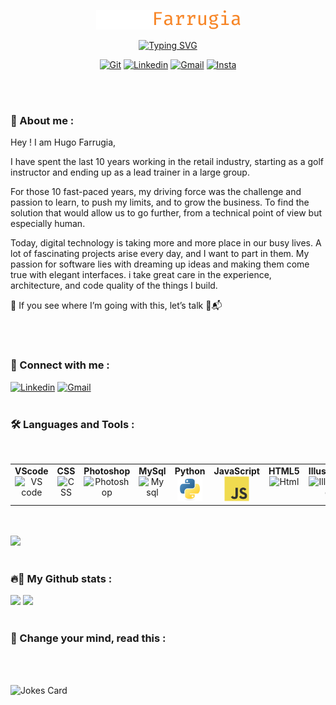 <p align="center">
  <a href="https://github.com/Farhugz">
    <img src="https://github.com/Farhugz/Farhugz/blob/b24290a1dd8e9387b490962565fea0d30658075b/1342.png" alt="Hugo Farrugia" /></a>
</p>

<p align="center">
<a href="https://git.io/typing-svg"><img src="https://readme-typing-svg.herokuapp.com?font=Fira+Code&size=24&pause=1000&color=F78729&center=true&vCenter=true&width=635&lines=Full-Stack+web+and+app+developer;Always+learning+new+things;Simply+passionate+.+.+." alt="Typing SVG" /></a>
</p>
<p align="center">
  <a href="https://github.com/Farhugz"><img width="32px" alt="Git" title="Github repo" src="https://i.imgur.com/AFYSu4X.png"></a>
  <a href="https://www.linkedin.com/in/hugo-farrugia/"><img width="32px" alt="Linkedin" title="Linkedin acc" src="https://i.imgur.com/xabyymZ.png"></a>
  <a href="https://mail.google.com/mail/?view=cm&fs=1&to=farhugzdev@gmail.com"><img width="32px" alt="Gmail" title="Gmail acc" src="https://i.imgur.com/if3C5r0.png"></a>
  <a href="https://www.instagram.com/yughugs/?hl=en"><img width="32px" alt="Insta" title="Instagram acc" src="https://i.imgur.com/xuwb9sS.png"></a>
</p>  

<br />
<br />

<h3>🔎 About me :</h3>
<p> Hey ! I am Hugo Farrugia,

I have spent the last 10 years working in the retail industry, starting as a golf instructor and ending up as a lead trainer in a large group.

For those 10 fast-paced years, my driving force was the challenge and passion to learn, to push my limits, and to grow the business.
To find the solution that would allow us to go further, from a technical point of view but especially human.

Today, digital technology is taking more and more place in our busy lives. A lot of fascinating projects arise every day, and I want to part in them.
My passion for software lies with dreaming up ideas and making them come true with elegant interfaces. i take great care in the experience, architecture, and code quality of the things I build.

👀 If you see where I’m going with this, let’s talk 🙂📬</p>

<br />
<br />

<h3>📧 Connect with me :</h3>
<a href="https://www.linkedin.com/in/hugo-farrugia/"><img width="32px" alt="Linkedin" title="Linkedin acc" src="https://i.imgur.com/xabyymZ.png"></a>
<a href="https://mail.google.com/mail/?view=cm&fs=1&to=farhugzdev@gmail.com"><img width="32px" alt="Gmail" title="Gmail acc" src="https://i.imgur.com/if3C5r0.png"></a> 

<br />
<br />

<h3>🛠 Languages and Tools :</h3>
<br /> 
<table width="640px">
    <tbody>
        <tr valign="top">
            <td width="80px" align="center">
            <span><strong>VScode</strong></span><br>
            <img src="https://img.icons8.com/fluent/48/000000/visual-studio-code-2019.png" alt="VS code" width="40" height="40"/>
            </td>
            <td width="80px" align="center">
            <span><strong>CSS</strong></span><br>
            <img src="https://img.icons8.com/color/48/000000/css3.png" alt="CSS" width="40" height="40"/>
            </td>
            <td width="80px" align="center">
            <span><strong>Photoshop</strong></span><br>
            <img src="https://cdn.jsdelivr.net/gh/devicons/devicon/icons/photoshop/photoshop-plain.svg" alt="Photoshop" width="40" height="40"/>
            </td>
            <td width="80px" align="center">
            <span><strong>MySql</strong></span><br>
            <img src="https://cdn.jsdelivr.net/gh/devicons/devicon/icons/mysql/mysql-original.svg" alt="Mysql" width="40" height="40"/>
            </td>
            <td width="80px" align="center">
            <span><strong>Python</strong></span><br>
            <img src="https://raw.githubusercontent.com/devicons/devicon/master/icons/python/python-original.svg" alt="Python" width="40" height="40"/>
            </td>
            <td width="80px" align="center">
            <span><strong>JavaScript</strong></span><br>
            <img src="https://raw.githubusercontent.com/devicons/devicon/master/icons/javascript/javascript-original.svg" alt="Javascript" width="40" height="40"/>
            </td>
            <td width="80px" align="center">
            <span><strong>HTML5</strong></span><br>
            <img src="https://img.icons8.com/color/48/000000/html-5--v1.png" alt="Html" width="40" height="40"/>
            </td>
            <td width="80px" align="center">
            <span><strong>Illustrator</strong></span><br>
            <img src="https://cdn.jsdelivr.net/gh/devicons/devicon/icons/illustrator/illustrator-plain.svg" alt="Illustrator" width="40" height="40"/>
            </td>
            <td width="80px" align="center">
            <span><strong>Ruby</strong></span><br>
            <img src="https://img.icons8.com/color/48/000000/ruby-programming-language.png" alt="Ruby" width="40" height="40"/>
            </td>
            <td width="80px" align="center">
            <span><strong>Rails</strong></span><br>
            <img src="https://upload.wikimedia.org/wikipedia/commons/1/16/Ruby_on_Rails-logo.png" alt="Rails" width="40" height="40" />
            </td>
            <td width="80px" align="center">
            <span><strong>Heroku</strong></span><br>
            <img src="https://img.icons8.com/color/48/000000/heroku.png" alt="Heroku" width="40" height="40"/>
            </td>
            <td width="80px" align="center">
            <span><strong>Figma</strong></span><br>
            <img src="https://i.imgur.com/eavyZif.png" alt="figma" width="40" height="40" />
            </td>
        </tr>
    </tbody>
</table>

<br />
<br />

<img src="https://github-readme-stats.vercel.app/api/top-langs/?username=farhugz&layout=compact" />

<br />
<br />

<h3>🔥🐣 My Github stats :</h3>
<img src="https://github-readme-stats.vercel.app/api?username=farhugz&show_icons=true&theme=codeSTACKr" />
<img src="https://github-readme-streak-stats.herokuapp.com/?user=farhugz"/>

<br />
<br />

<h3>🤭 Change your mind, read this :</h3>

<br />
<br />

![Jokes Card](https://readme-jokes.vercel.app/api)
